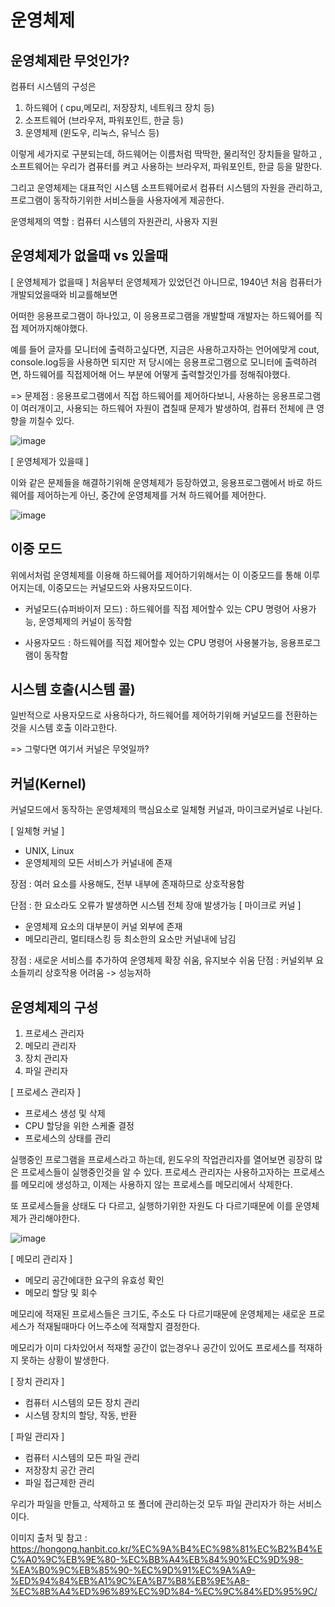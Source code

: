 # 운영체제

## 운영체제란 무엇인가?

컴퓨터 시스템의 구성은
1. 하드웨어 ( cpu,메모리, 저장장치, 네트워크 장치 등)
2. 소프트웨어 (브라우저, 파워포인트, 한글 등)
3. 운영체제 (윈도우, 리눅스, 유닉스 등)

이렇게 세가지로 구분되는데, 하드웨어는 이름처럼 딱딱한, 물리적인 장치들을 말하고 ,소프트웨어는 우리가 켬퓨터를 켜고 사용하는 브라우저, 파워포인트, 한글 등을 말한다.

그리고 운영체제는 대표적인 시스템 소프트웨어로서
컴퓨터 시스템의 자원을 관리하고, 프로그램이 동작하기위한
서비스들을 사용자에게 제공한다.

운영체제의 역할 : 컴퓨터 시스템의 자원관리, 사용자 지원

## 운영체제가 없을때 vs 있을때

[ 운영체제가 없을때 ]
처음부터 운영체제가 있었던건 아니므로, 1940년 처음 컴퓨터가 개발되었을때와 비교를해보면

어떠한 응용프로그램이 하나있고, 이 응용프로그램을 개발할때 개발자는 하드웨어를 직접 제어까지해야했다.

예를 들어 글자를 모니터에 출력하고싶다면,
지금은 사용하고자하는 언어에맞게 cout, console.log등을 사용하면 되지만
저 당시에는 응용프로그램으로 모니터에 출력하려면, 하드웨어를 직접제어해 어느 부분에 어떻게 출력할것인가를 정해줘야했다.

 => 문제점 : 응용프로그램에서 직접 하드웨어를 제어하다보니, 사용하는 응용프로그램이 여러개이고, 사용되는 하드웨어 자원이 겹칠때 문제가 발생하여, 컴퓨터 전체에 큰 영향을 끼칠수 있다.
 
![image](https://user-images.githubusercontent.com/85108615/230814264-916c0dfa-6d8c-4fef-b066-dd0eba9c956f.png)


[ 운영체제가 있을때 ]

이와 같은 문제들을 해결하기위해 운영체제가 등장하였고, 응용프로그램에서 바로 하드웨어를 제어하는게 아닌,
중간에 운영체제를 거쳐 하드웨어를 제어한다.

![image](https://user-images.githubusercontent.com/85108615/230814384-0e925da5-bac1-4036-afec-326f49ae9633.png)

## 이중 모드
위에서처럼 운영체제를 이용해 하드웨어를 제어하기위해서는 이 이중모드를 통해 이루어지는데, 이중모드는 커널모드와 사용자모드이다.

- 커널모드(슈퍼바이저 모드) : 하드웨어를 직접 제어할수 있는 CPU 명령어 사용가능, 운영체제의 커널이 동작함

- 사용자모드 : 하드웨어를 직접 제어할수 있는 CPU 명령어 사용불가능, 응용프로그램이 동작함

## 시스템 호출(시스템 콜)
일반적으로 사용자모드로 사용하다가, 하드웨어를 제어하기위해
커널모드를 전환하는 것을 시스템 호출 이라고한다.

=> 그렇다면 여기서 커널은 무엇일까?

## 커널(Kernel)
커널모드에서 동작하는 운영체제의 핵심요소로  일체형 커널과, 마이크로커널로 나뉜다.

[ 일체형 커널 ]
-  UNIX, Linux
- 운영체제의 모든 서비스가 커널내에 존재

장점 : 여러 요소를 사용해도, 전부 내부에 존재하므로 상호작용함

단점 : 한 요소라도 오류가 발생하면 시스템 전체 장애 발생가능
[ 마이크로 커널 ]
- 운영체제 요소의 대부분이 커널 외부에 존재
- 메모리관리, 멀티태스킹 등 최소한의 요소만 커널내에 남김

장점 : 새로운 서비스를 추가하여 운영체제 확장 쉬움, 유지보수 쉬움
단점 : 커널외부 요소들끼리 상호작용 어려움 -> 성능저하

## 운영체제의 구성
1. 프로세스 관리자
2. 메모리 관리자
3. 장치 관리자
4. 파일 관리자

[ 프로세스 관리자 ]
- 프로세스 생성 및 삭제
- CPU 할당을 위한 스케줄 결정
- 프로세스의 상태를 관리

실행중인 프로그램을 프로세스라고 하는데, 윈도우의 작업관리자를 열어보면 굉장히 많은 프로세스들이 실행중인것을 알 수 있다.
프로세스 관리자는 사용하고자하는 프로세스를 메모리에 생성하고, 이제는 사용하지 않는 프로세스를 메모리에서 삭제한다.

또 프로세스들을 상태도 다 다르고, 실행하기위한 자원도 다 다르기때문에 이를 운영체제가 관리해야한다.

![image](https://user-images.githubusercontent.com/85108615/230829369-f9913f58-ebb2-4858-8380-60c46463cd98.png)


[ 메모리 관리자 ]
- 메모리 공간에대한 요구의 유효성 확인
- 메모리 할당 및 회수

메모리에 적재된 프로세스들은 크기도, 주소도 다 다르기때문에 운영체제는
새로운 프로세스가 적재될때마다 어느주소에 적재할지 결정한다. 

메모리가 이미 다차있어서 적재할 공간이 없는경우나 공간이 있어도 프로세스를 적재하지 못하는 상황이 발생한다.

[ 장치 관리자 ]
- 컴퓨터 시스템의 모든 장치 관리
- 시스템 장치의 할당, 작동, 반환

[ 파일 관리자 ]
- 컴퓨터 시스템의 모든 파일 관리
- 저장장치 공간 관리
- 파일 접근제한 관리

우리가 파일을 만들고, 삭제하고 또 폴더에 관리하는것 모두 파일 관리자가 하는 서비스이다.



이미지 출처 및 참고  : https://hongong.hanbit.co.kr/%EC%9A%B4%EC%98%81%EC%B2%B4%EC%A0%9C%EB%9E%80-%EC%BB%A4%EB%84%90%EC%9D%98-%EA%B0%9C%EB%85%90-%EC%9D%91%EC%9A%A9-%ED%94%84%EB%A1%9C%EA%B7%B8%EB%9E%A8-%EC%8B%A4%ED%96%89%EC%9D%84-%EC%9C%84%ED%95%9C/

